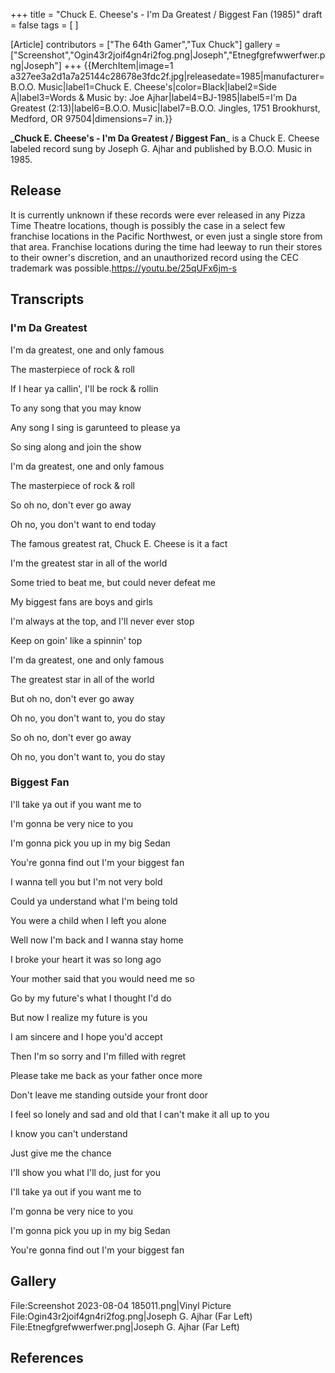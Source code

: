 +++
title = "Chuck E. Cheese's - I'm Da Greatest / Biggest Fan (1985)"
draft = false
tags = [ ]

[Article]
contributors = ["The 64th Gamer","Tux Chuck"]
gallery = ["Screenshot","Ogin43r2joif4gn4ri2fog.png|Joseph","Etnegfgrefwwerfwer.png|Joseph"]
+++
{{MerchItem|image=1 a327ee3a2d1a7a25144c28678e3fdc2f.jpg|releasedate=1985|manufacturer=B.O.O. Music|label1=Chuck E. Cheese's|color=Black|label2=Side A|label3=Words & Music by: Joe Ajhar|label4=BJ-1985|label5=I'm Da Greatest (2:13)|label6=B.O.O. Music|label7=B.O.O. Jingles, 1751 Brookhurst, Medford, OR 97504|dimensions=7 in.}}

**_Chuck E. Cheese's - I'm Da Greatest / Biggest Fan**_ is a Chuck E. Cheese labeled record sung by Joseph G. Ajhar and published by B.O.O. Music in 1985.

## Release ##
It is currently unknown if these records were ever released in any Pizza Time Theatre locations, though is possibly the case in a select few franchise locations in the Pacific Northwest, or even just a single store from that area. Franchise locations during the time had leeway to run their stores to their owner's discretion, and an unauthorized record using the CEC trademark was possible.<ref>https://youtu.be/25qUFx6jm-s</ref>

## Transcripts ##

### I'm Da Greatest ###
I'm da greatest, one and only famous

The masterpiece of rock & roll

If I hear ya callin', I'll be rock & rollin

To any song that you may know

Any song I sing is garunteed to please ya

So sing along and join the show


I'm da greatest, one and only famous

The masterpiece of rock & roll

So oh no, don't ever go away

Oh no, you don't want to end today


The famous greatest rat, Chuck E. Cheese is it a fact

I'm the greatest star in all of the world

Some tried to beat me, but could never defeat me

My biggest fans are boys and girls

I'm always at the top, and I'll never ever stop

Keep on goin' like a spinnin' top


I'm da greatest, one and only famous

The greatest star in all of the world

But oh no, don't ever go away

Oh no, you don't want to, you do stay


So oh no, don't ever go away

Oh no, you don't want to, you do stay

### Biggest Fan ###
I'll take ya out if you want me to

I'm gonna be very nice to you

I'm gonna pick you up in my big Sedan

You're gonna find out I'm your biggest fan


I wanna tell you but I'm not very bold

Could ya understand what I'm being told

You were a child when I left you alone

Well now I'm back and I wanna stay home


I broke your heart it was so long ago

Your mother said that you would need me so

Go by my future's what I thought I'd do

But now I realize my future is you


I am sincere and I hope you'd accept

Then I'm so sorry and I'm filled with regret

Please take me back as your father once more

Don't leave me standing outside your front door


I feel so lonely and sad and old that I can't make it all up to you

I know you can't understand 

Just give me the chance

I'll show you what I'll do, just for you


I'll take ya out if you want me to

I'm gonna be very nice to you

I'm gonna pick you up in my big Sedan

You're gonna find out I'm your biggest fan

## Gallery ##
<gallery>
File:Screenshot 2023-08-04 185011.png|Vinyl Picture
File:Ogin43r2joif4gn4ri2fog.png|Joseph G. Ajhar (Far Left)
File:Etnegfgrefwwerfwer.png|Joseph G. Ajhar (Far Left)
</gallery>

## References ##